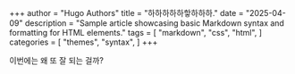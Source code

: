 +++
author = "Hugo Authors"
title = "하하하하하핳하하하."
date = "2025-04-09"
description = "Sample article showcasing basic Markdown syntax and formatting for HTML elements."
tags = [
    "markdown",
    "css",
    "html",
]
categories = [
    "themes",
    "syntax",
]
+++

이번에는 왜 또 잘 되는 걸까?